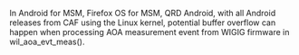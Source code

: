 In Android for MSM, Firefox OS for MSM, QRD Android, with all Android releases from CAF using the Linux kernel, potential buffer overflow can happen when processing AOA measurement event from WIGIG firmware in wil_aoa_evt_meas().